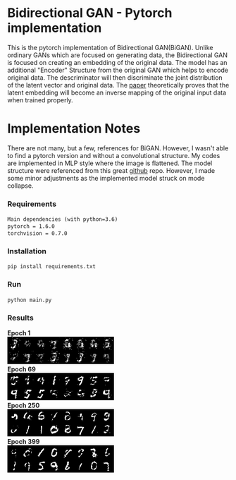 # Bidirectional GAN - Pytorch implementation
This is the pytorch implementation of Bidirectional GAN(BiGAN). Unlike ordinary GANs which are focused on generating data, the Bidirectional GAN is focused on creating an embedding of the original data. The model has an additional "Encoder" Structure from the original GAN which helps to encode original data. The descriminator will then discriminate the joint distribution of the latent vector and original data. The [paper](https://arxiv.org/abs/1605.09782) theoretically proves that the latent embedding will become an inverse mapping of the original input data when trained properly. 

# Implementation Notes
There are not many, but a few, references for BiGAN. However, I wasn't able to find a pytorch version and without a convolutional structure. My codes are implemented in MLP style where the image is flattened. The model structure were referenced from this great [github](https://github.com/eriklindernoren/PyTorch-GAN/blob/master/implementations/cgan/cgan.py) repo. However, I made some minor adjustments as the implemented model struck on mode collapse.

### Requirements
```
Main dependencies (with python=3.6)  
pytorch = 1.6.0  
torchvision = 0.7.0  
```

### Installation
```
pip install requirements.txt
```

### Run
```
python main.py
```

### Results
**Epoch 1**  
![Image1](/figures/E1_Iteration0_fake.png)    
**Epoch 69**  
![Image1](/figures/E69_Iteration400_fake.png)    
**Epoch 250**  
![Image1](/figures/E250_Iteration400_fake.png)      
**Epoch 399**  
![Image1](/figures/E399_Iteration400_fake.png)    